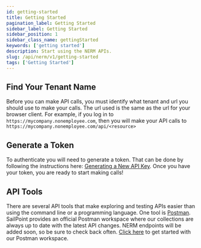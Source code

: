 ```yaml
---
id: getting-started
title: Getting Started
pagination_label: Getting Started
sidebar_label: Getting Started
sidebar_position: 1
sidebar_class_name: gettingStarted
keywords: ['getting started']
description: Start using the NERM APIs.
slug: /api/nerm/v1/getting-started
tags: ['Getting Started']
---
```


## Find Your Tenant Name

Before you can make API calls, you must identify what tenant and url you should use to make your calls. The url used is the same as the url for your browser client. For example, if you log in to `https://mycompany.nonemployee.com`, then you will make your API calls to `https://mycompany.nonemployee.com/api/<resource>`

## Generate a Token

To authenticate you will need to generate a token. That can be done by following the instructions here: [Generating a New API Key](https://documentation.sailpoint.com/ne-admin/help/setup/api.html). Once you have your token, you are ready to start making calls!

## API Tools

There are several API tools that make exploring and testing APIs easier than using the command line or a programming language. One tool is [Postman](https://www.postman.com/downloads/). SailPoint provides an official Postman workspace where our collections are always up to date with the latest API changes. NERM endpoints will be added soon, so be sure to check back often. [Click here](https://developer.sailpoint.com/discuss/t/official-identitynow-postman-workspace/6153) to get started with our Postman workspace.
